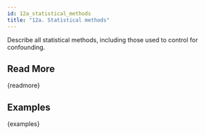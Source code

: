 ```yaml
---
id: 12a_statistical_methods
title: "12a. Statistical methods"
---
```

Describe all statistical methods, including those used to control for confounding.

## Read More

{readmore}

## Examples

{examples}